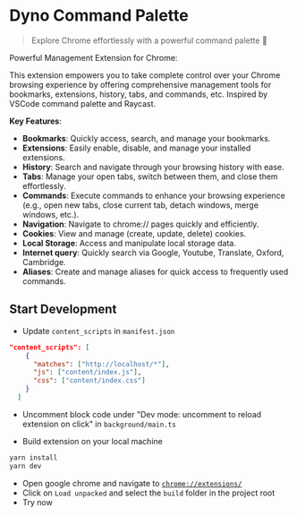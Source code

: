 # Dyno Command Palette

> Explore Chrome effortlessly with a powerful command palette 🚀

Powerful Management Extension for Chrome:

This extension empowers you to take complete control over your Chrome browsing experience by offering comprehensive management tools for bookmarks, extensions, history, tabs, and commands, etc. Inspired by VSCode command palette and Raycast.

**Key Features**:

- **Bookmarks**: Quickly access, search, and manage your bookmarks.
- **Extensions**: Easily enable, disable, and manage your installed extensions.
- **History**: Search and navigate through your browsing history with ease.
- **Tabs**: Manage your open tabs, switch between them, and close them effortlessly.
- **Commands**: Execute commands to enhance your browsing experience (e.g., open new tabs, close current tab, detach windows, merge windows, etc.).
- **Navigation**: Navigate to chrome:// pages quickly and efficiently.
- **Cookies**: View and manage (create, update, delete) cookies.
- **Local Storage**: Access and manipulate local storage data.
- **Internet query**: Quickly search via Google, Youtube, Translate, Oxford, Cambridge.
- **Aliases**: Create and manage aliases for quick access to frequently used commands.

## Start Development

- Update `content_scripts` in `manifest.json`

```json
"content_scripts": [
    {
      "matches": ["http://localhost/*"],
      "js": ["content/index.js"],
      "css": ["content/index.css"]
    }
  ]
```

- Uncomment block code under "Dev mode: uncomment to reload extension on click" in `background/main.ts`

- Build extension on your local machine

```bash
yarn install
yarn dev
```

- Open google chrome and navigate to [`chrome://extensions/`](chrome://extensions/)
- Click on `Load unpacked` and select the `build` folder in the project root
- Try now
